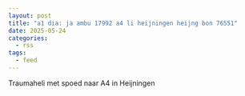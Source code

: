 ```yaml
---
layout: post
title: "a1 dia: ja ambu 17992 a4 li heijningen heijng bon 76551"
date: 2025-05-24
categories: 
  - rss
tags: 
  - feed
---
```


Traumaheli met spoed naar A4 in Heijningen
